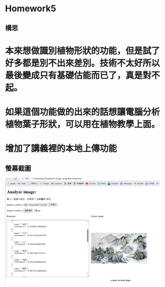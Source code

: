 # Homework5
## 構思
# 本來想做識別植物形狀的功能，但是試了好多都是別不出來差別。技術不太好所以最後變成只有基礎估能而已了，真是對不起。
# 如果這個功能做的出來的話想讓電腦分析植物葉子形狀，可以用在植物教學上面。
# 增加了講義裡的本地上傳功能
## 螢幕截圖
![image](https://github.com/x000315/Homework5/blob/main/11111.PNG)
